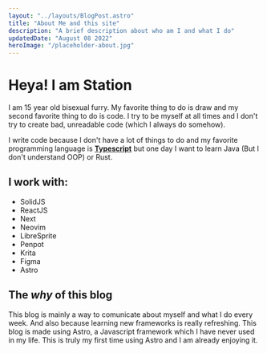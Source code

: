 ```yaml
---
layout: "../layouts/BlogPost.astro"
title: "About Me and this site"
description: "A brief description about who am I and what I do"
updatedDate: "August 08 2022"
heroImage: "/placeholder-about.jpg"
---
```


# Heya! I am Station

I am 15 year old bisexual furry. My favorite thing to do is draw and my second favorite thing to do is code.
I try to be myself at all times and I don't try to create bad, unreadable code (which I always do somehow).

I write code because I don't have a lot of things to do and my favorite programming language is <b><u>Typescript</u></b>
but one day I want to learn Java (But I don't understand OOP) or Rust.

## I work with:
- SolidJS
- ReactJS
- Next
- Neovim
- LibreSprite
- Penpot
- Krita
- Figma
- Astro

## The *why* of this blog

This blog is mainly a way to comunicate about myself and what I do every week. And also because learning new
frameworks is really refreshing. This blog is made using Astro, a Javascript framework which I have never used
in my life. This is truly my first time using Astro and I am already enjoying it.
